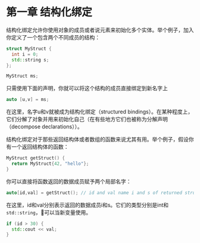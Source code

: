 # 第一章  结构化绑定

结构化绑定允许你使用对象的成员或者说元素来初始化多个实体。举个例子，加入你定义了一个包含两个不同成员的结构：
```cpp
struct MyStruct {
  int i = 0;
  std::string s;
};

MyStruct ms;
```
只需使用下面的声明，你就可以将这个结构的成员直接绑定到新名字上
```cpp
auto [u,v] = ms;
```
在这里，名字u和v就被成为结构化绑定（structured bindings）。在某种程度上，它们分解了对象并用来初始化自己（在有些地方它们也被称为分解声明（decompose  declarations））。

结构化绑定对于那些返回结构体或者数组的函数来说尤其有用。举个例子，假设你有一个返回结构体的函数：
```cpp
MyStruct getStruct() {
  return MyStruct{42, "hello"};
}
```
你可以直接将函数返回的数据成员赋予两个局部名字：
```cpp
auto[id,val] = getStruct(); // id and val name i and s of returned struct
```
在这里，id和val分别表示返回的数据成员i和s。它们的类型分别是int和`std::string`，可以当新变量使用。
```cpp
if (id > 30) {
  std::cout << val;
}
```



